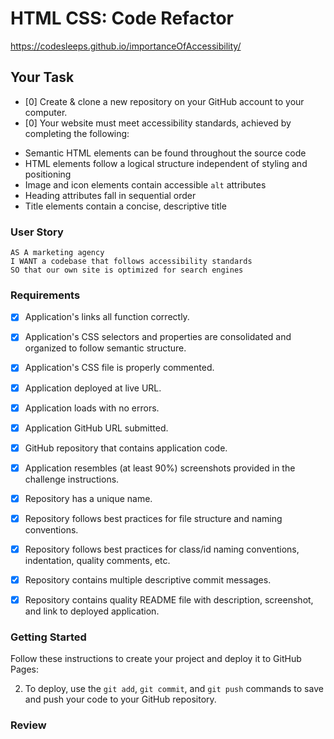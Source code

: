 # HTML CSS: Code Refactor

https://codesleeps.github.io/importanceOfAccessibility/

## Your Task

  - [0] Create & clone a new repository on your GitHub account to your computer.
  - [0] Your website must meet accessibility standards, achieved by completing the following:

  * Semantic HTML elements can be found throughout the source code
  * HTML elements follow a logical structure independent of styling and positioning
  * Image and icon elements contain accessible `alt` attributes
  * Heading attributes fall in sequential order
  * Title elements contain a concise, descriptive title

### User Story

```
AS A marketing agency
I WANT a codebase that follows accessibility standards
SO that our own site is optimized for search engines
```


### Requirements

  - [x] Application's links all function correctly.

  - [x] Application's CSS selectors and properties are consolidated and organized to follow semantic structure.

  - [x] Application's CSS file is properly commented.

  - [x] Application deployed at live URL.

  - [x] Application loads with no errors.

  - [x] Application GitHub URL submitted.

  - [x] GitHub repository that contains application code.

  - [x] Application resembles (at least 90%) screenshots provided in the challenge instructions.

  - [x] Repository has a unique name.

  - [x] Repository follows best practices for file structure and naming conventions.

  - [x] Repository follows best practices for class/id naming conventions, indentation, quality comments, etc.

  - [x] Repository contains multiple descriptive commit messages.

  - [x] Repository contains quality README file with description, screenshot, and link to deployed application.


### Getting Started

Follow these instructions to create your project and deploy it to GitHub Pages:


2. To deploy, use the `git add`, `git commit`, and `git push` commands to save and push your code to your GitHub repository.


### Review


